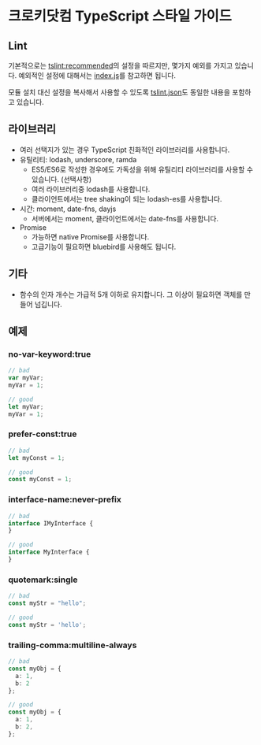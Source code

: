 # 크로키닷컴 TypeScript 스타일 가이드

## Lint

기본적으로는 [tslint:recommended](https://github.com/palantir/tslint/blob/master/src/configs/recommended.ts)의
설정을 따르지만, 몇가지 예외를 가지고 있습니다.
예외적인 설정에 대해서는 [index.js](index.js)를 참고하면 됩니다.

모듈 설치 대신 설정을 복사해서 사용할 수 있도록 [tslint.json](tslint.json)도 동일한 내용을 포함하고 있습니다.

## 라이브러리

* 여러 선택지가 있는 경우 TypeScript 친화적인 라이브러리를 사용합니다.
* 유틸리티: lodash, underscore, ramda
  * ES5/ES6로 작성한 경우에도 가독성을 위해 유틸리티 라이브러리를 사용할 수 있습니다. (선택사항)
  * 여러 라이브러리중 lodash를 사용합니다.
  * 클라이언트에서는 tree shaking이 되는 lodash-es를 사용합니다.
* 시간: moment, date-fns, dayjs
  * 서버에서는 moment, 클라이언트에서는 date-fns를 사용합니다.
* Promise
  * 가능하면 native Promise를 사용합니다.
  * 고급기능이 필요하면 bluebird를 사용해도 됩니다.

## 기타

* 함수의 인자 개수는 가급적 5개 이하로 유지합니다. 그 이상이 필요하면 객체를 만들어 넘깁니다.

## 예제

### no-var-keyword:true
```typescript
// bad
var myVar;
myVar = 1;

// good
let myVar;
myVar = 1;
```

### prefer-const:true
```typescript
// bad
let myConst = 1;

// good
const myConst = 1;
```

### interface-name:never-prefix
```typescript
// bad
interface IMyInterface {
}

// good
interface MyInterface {
}
```

### quotemark:single
```typescript
// bad
const myStr = "hello";

// good
const myStr = 'hello';
```

### trailing-comma:multiline-always
```typescript
// bad
const myObj = {
  a: 1,
  b: 2
};

// good
const myObj = {
  a: 1,
  b: 2,
};
```
